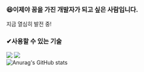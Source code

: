### 😆이제야 꿈을 가진 개발자가 되고 싶은 사람입니다.
지금 열심히 발전 중!

### ✔사용할 수 있는 기술
<a href="https://spring.io/projects/spring-boot" target="_blank" class="simple-icon"><img src="https://img.shields.io/badge/Spring Boot-6db33f?style=flat&logo=SpringBoot&logoColor=white"/></a>
<a href="https://www.mysql.com" target="_blank" class="simple-icon"><img src="https://img.shields.io/badge/MySQL-4479A1?style=flat&logo=MySQL&logoColor=white"/></a>
<br>
![Anurag's GitHub stats](https://github-readme-stats.vercel.app/api?username=quddaz&show_icons=true&theme=radical)
